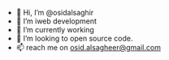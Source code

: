 - 👋 Hi, I’m @osidalsaghir
- 👀 I’m iweb development
- 🌱 I’m currently working
- 💞️ I’m looking to open source code.
- 📫 reach me on osid.alsagheer@gmail.com

<!---
osidalsaghir/osidalsaghir is a ✨ special ✨ repository because its `README.md` (this file) appears on your GitHub profile.
You can click the Preview link to take a look at your changes.
--->
